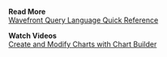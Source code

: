 **Read More**<br/>
[Wavefront Query Language Quick Reference](https://docs.wavefront.com/query_language_reference.html)

**Watch Videos**<br/>
[Create and Modify Charts with Chart Builder](https://vmwaretv.vmware.com/media/t/1_46pqfyms/252649793)
